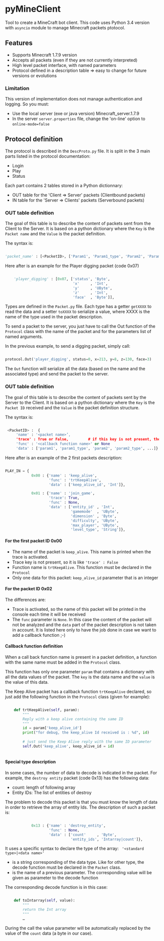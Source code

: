 pyMineClient
============


Tool to create a MineCraft bot client. 
This code uses Python 3.4 version with `asyncio` module to manage Minecraft packets ptotocol.

## Features

* Supports Minecraft 1.7.9 version
* Accepts all packets (even if they are not currently interpreted)
* High level packet interface, with named parameters
* Protocol defined in a description table => easy to change for future versions or evolutions


### Limitation

This version of implementation does not manage authentication and logging. So you must:
* Use the local server (exe or java version) Minecraft_server.1.7.9
* In the server `server.properties` file, change the 'on-line' option to `online-mode=false` 

## Protocol definition

The protocol is described in the `DescProto.py` file. It is split in the 3 main parts listed in the protocol documentation:
* Login
* Play
* Status 

Each part contains 2 tables stored in a Python dictionnary:
* OUT table for the 'Client => Server' packets (Clientbound packets)
* IN table for the 'Server => Clients' packets (Serverbound packets)

### OUT table definition

The goal of this table is to describe the content of packets sent from the Client to the Server. It is based on a python dictionary where the `Key` is the `Packet name` and the `Value` is the packet definition.

The syntax is:
```python 

'packet_name' : [<PacketID>, ['Param1', 'Param1_type', 'Param2', 'Param2_type', ...]]

```

Here after is an example for the Player digging packet (code 0x07)
```python

	'player_digging' : [0x07, ['status', 'Byte',
	                           'x'     , 'Int',
	                           'y'     , 'UByte',
	                           'z'     , 'Int',
	                           'face'  , 'Byte']],
```

Types are defined in the `Packet.py` file. Each type has a getter `getXXXX` to read the data and a setter `toXXXX` to serialize a value, where XXXX is the name of the type used in the packet description.

To send a packet to the server, you just have to call the Out function of the `Protocol` class with the name of the packet and for the parameters list of named arguments.

In the previous example, to send a digging packet, simply call:

```python

protocol.Out('player_digging', status=0, x=213, y=8, z=130, face=3)

```
 The `Out` function will serialize all the data (based on the name and the associated type) and send the packet to the server. 


### OUT table definition

The goal of this table is to describe the content of packets sent by the Server to the Client. It is based on a python dictionary where the `Key` is the `Packet ID` received and the `Value` is the packet definition structure.

The syntax is:
```python 

 <PacketID> :  {
     'name' : '<packet name>’,
     'trace' : True or False,         # if this key is not present, then trace = False
     'func' : '<callback function name>' or None
     'data' : ['param1', 'param1_type', 'param2', 'param2_type', ...]}

```

Here after is an example of the 2 first packets description:
```python

PLAY_IN = {
            0x00 : {'name' : 'keep_alive',
                    'func' : 'trtKeepAlive',
                    'data' : ['keep_alive_id', 'Int']},

            0x01 : {'name' : 'join_game',
                    'trace': True,
                    'func' : None,
                    'data' : ['entity_id' , 'Int',
                              'gamemode'  , 'UByte',
                              'dimension' , 'Byte',
                              'difficulty', 'UByte',
                              'max_player', 'UByte',
                              'level_type', 'String']},
```

#### For the first packet ID 0x00
* The name of the packet is `keep_alive`. This name is printed when the trace is activated. 
* Trace key is not present, so it is like `'trace' : False`
* Function name is `trtKeepAlive`. This function must be declared in the `Protocol` 
* Only one data for this packet: `keep_alive_id` parameter that is an integer 

#### For the packet ID 0x02
The differences are:
* Trace is activated, so the name of this packet will be printed in the console each time it will be received
* The `func` parameter is `None`. In this case the content of the packet will not be analyzed and the `data` part of the packet description is not taken in account. It is listed here only to have the job done in case we want to add a callback function ;-)

#### Callback function definition
When a call back function name is present in a packet definition, a function with the same name must be added in the `Protocol` class.

This function has only one parameter `param` that contains a dictionary with all the data values of the packet. The `key` is the data name and the `value` is the value of this data.

The Keep Alive packet has a callback function `trtKeepAlive` declared, so just add the following function in the `Protocol` class (given for example):

```python

    def trtKeepAlive(self, param):
        """
        Reply with a keep alive containing the same ID
        """
        id = param['keep_alive_id']
        print("for debug, the keep_alive Id received is : %d", id)
        
        # just send the Keep Alive reply with the same ID parameter
        self.Out('keep_alive', keep_alive_id = id)
        
```

#### Special type description
In some cases, the number of data to decode is indicated in the packet. For example, the `destroy entity` packet (code 0x13) has the following data:
* count: length of following array
* Entity IDs: The list of entities of destroy

The problem to decode this packet is that you must know the length of data in order to retrieve the array of entity Ids.
The description of such a packet is:

```python

            0x13 : {'name' : 'destroy_entity',
                    'func' : None,
                    'data' : ['count'     , 'Byte',
                              'entity_ids', 'Intarray|count']},

```
 It uses a specific syntax to declare the type of the array:
` '<standard type>|<data name>'`

* <standard type> is a string corresponding of the data type. Like for other type, the decode function must be declared in the `Packet` class.
* <data name> is the name of a previous parameter. The corresponding value will be given as parameter to the decode function

The corresponding decode function is in this case:

```python

    def toIntarray(self, value):
        """
        return the Int array
        """
        … 
```
During the call the value parameter will be automatically replaced by the value of the `count` data (a byte in our case).





